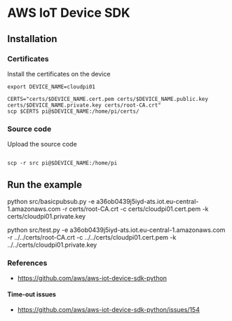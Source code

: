 # AWS IoT Device SDK

## Installation

### Certificates

Install the certificates on the device

```shell
export DEVICE_NAME=cloudpi01

CERTS="certs/$DEVICE_NAME.cert.pem certs/$DEVICE_NAME.public.key certs/$DEVICE_NAME.private.key certs/root-CA.crt"
scp $CERTS pi@$DEVICE_NAME:/home/pi/certs/

```
### Source code

Upload the source code

```shell

scp -r src pi@$DEVICE_NAME:/home/pi

```

## Run the example

python src/basicpubsub.py -e a36ob0439j5iyd-ats.iot.eu-central-1.amazonaws.com -r certs/root-CA.crt -c certs/cloudpi01.cert.pem -k certs/cloudpi01.private.key

python src/test.py -e a36ob0439j5iyd-ats.iot.eu-central-1.amazonaws.com -r ../../certs/root-CA.crt -c ../../certs/cloudpi01.cert.pem -k ../../certs/cloudpi01.private.key

### References

* https://github.com/aws/aws-iot-device-sdk-python

#### Time-out issues

* https://github.com/aws/aws-iot-device-sdk-python/issues/154
